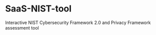 # SaaS-NIST-tool
Interactive NIST Cybersecurity Framework 2.0 and Privacy Framework assessment tool
